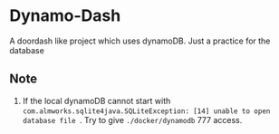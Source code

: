 # Dynamo-Dash

A doordash like project which uses dynamoDB. Just a practice for the database

## Note
1. If the local dynamoDB cannot start with `com.almworks.sqlite4java.SQLiteException: [14] unable to open database file
   `. Try to give `./docker/dynamodb` 777 access.
